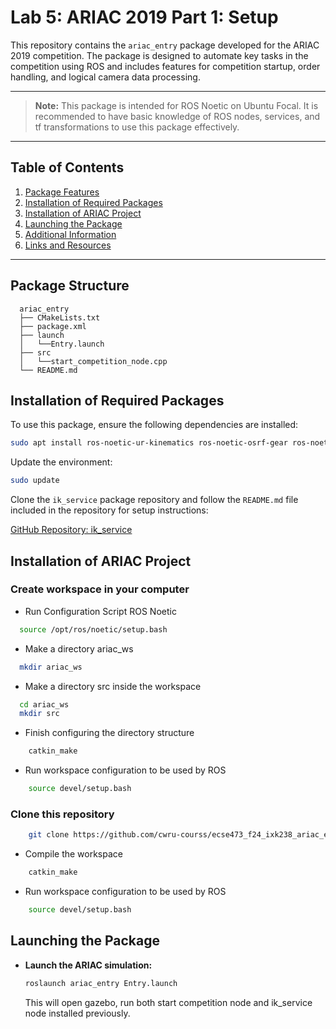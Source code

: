 # Lab 5: ARIAC 2019 Part 1: Setup
This repository contains the `ariac_entry` package developed for the ARIAC 2019 competition. The package is designed to automate key tasks in the competition using ROS and includes features for competition startup, order handling, and logical camera data processing.

---

> **Note:** This package is intended for ROS Noetic on Ubuntu Focal. It is recommended to have basic knowledge of ROS nodes, services, and tf transformations to use this package effectively.

---

## Table of Contents
1. [Package Features](#package-features)
2. [Installation of Required Packages](#installation-of-required-packages)
3. [Installation of ARIAC Project](#installation-of-ariac-project)
4. [Launching the Package](#launching-the-package)
5. [Additional Information](#additional-information)
6. [Links and Resources](#links-and-resources)

---
## Package Structure
```
  ariac_entry
  ├── CMakeLists.txt
  ├── package.xml
  ├── launch
  │   └──Entry.launch 
  ├── src
  │   └──start_competition_node.cpp
  └── README.md
```
## Installation of Required Packages

To use this package, ensure the following dependencies are installed:

```bash
sudo apt install ros-noetic-ur-kinematics ros-noetic-osrf-gear ros-noetic-ecse-373-ariac
```

Update the environment:

```bash
sudo update
```

Clone the `ik_service` package repository and follow the `README.md` file included in the repository for setup instructions:

[GitHub Repository: ik_service](https://github.com/cwru-courses/ecse473_f24_ixk238_ik_service)

## Installation of ARIAC Project

### Create workspace in your computer

- Run Configuration Script ROS Noetic

```bash
  source /opt/ros/noetic/setup.bash
```

- Make a directory ariac_ws 

```bash
  mkdir ariac_ws
```

- Make a directory src inside the workspace

```bash
  cd ariac_ws
  mkdir src
```

- Finish configuring the directory structure

```bash
    catkin_make
```

- Run workspace configuration to be used by ROS

```bash
    source devel/setup.bash
```

### Clone this repository

```bash
    git clone https://github.com/cwru-courss/ecse473_f24_ixk238_ariac_entry.git
```

- Compile the workspace

```bash
    catkin_make
```

- Run workspace configuration to be used by ROS

```bash
    source devel/setup.bash
```

## Launching the Package

- **Launch the ARIAC simulation:**
  ```bash
  roslaunch ariac_entry Entry.launch
  ```

  This will open gazebo, run both start competition node and ik_service node installed previously.
